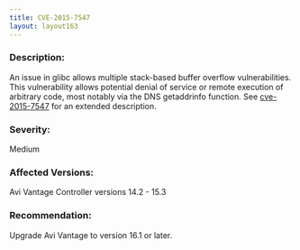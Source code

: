 ```yaml
---
title: CVE-2015-7547
layout: layout163
---
```

### Description:

An issue in glibc allows multiple stack-based buffer overflow vulnerabilities. This vulnerability allows potential denial of service or remote execution of arbitrary code, most notably via the DNS getaddrinfo function. See <a href="{% vpath %}/cve.mitre.org/cgi-bin/cvename.cgi?name=cve-2015-7547">cve-2015-7547</a> for an extended description.

### Severity:

Medium

### Affected Versions:

Avi Vantage Controller versions 14.2 - 15.3

### Recommendation:

Upgrade Avi Vantage to version 16.1 or later.
